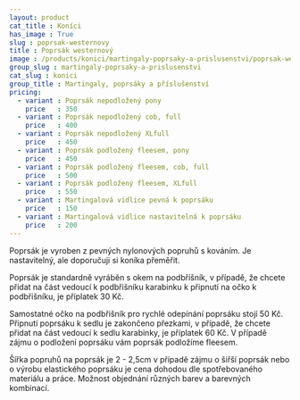 ```yaml
---
layout: product
cat_title : Koníci
has_image : True
slug : poprsak-westernovy
title : Poprsák westernový
image : /products/konici/martingaly-poprsaky-a-prislusenstvi/poprsak-westernovy.jpg
group_slug : martingaly-poprsaky-a-prislusenstvi
cat_slug : konici
group_title : Martingaly, poprsáky a příslušenství
pricing:
  - variant : Poprsák nepodložený pony
    price   : 350
  - variant : Poprsák nepodložený cob, full
    price   : 400
  - variant : Poprsák nepodložený XLfull
    price   : 450
  - variant : Poprsák podložený fleesem, pony
    price   : 450
  - variant : Poprsák podložený fleesem, cob, full
    price   : 500
  - variant : Poprsák podložený fleesem, XLfull
    price   : 550
  - variant : Martingalová vidlice pevná k poprsáku
    price   : 150
  - variant : Martingalová vidlice nastavitelná k poprsáku
    price   : 200
---
```


Poprsák je vyroben z pevných nylonových popruhů s kováním. 
Je nastavitelný, ale doporučuji si koníka přeměřit.

Poprsák je standardně vyráběn s okem na podbříšník, v případě, 
že chcete přidat na část vedoucí k podbřišníku karabinku k připnutí 
na očko k podbřišníku, je příplatek 30&nbsp;Kč.

Samostatné očko na podbřišník pro rychlé odepínání poprsáku stojí 50&nbsp;Kč.
Připnutí poprsáku k sedlu je zakončeno přezkami, v případě, že chcete přidat na část vedoucí k sedlu karabinky, je příplatek 60&nbsp;Kč.
V případě zájmu o podložení poprsáku vám poprsák podložíme fleesem.

Šířka popruhů na poprsák je 2 - 2,5cm v případě zájmu o šiřší poprsák nebo o výrobu elastického poprsáku je cena dohodou dle spotřebovaného materiálu a práce.
Možnost objednání různých barev a barevných kombinací.

